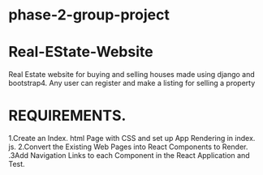 # phase-2-group-project
 # Real-EState-Website
Real Estate website for buying and selling houses made using django and bootstrap4. Any user can register and make a listing for selling a property


 
 # REQUIREMENTS.
1.Create an Index. html Page with CSS and set up App Rendering in index. js.
2.Convert the Existing Web Pages into React Components to Render.
.3Add Navigation Links to each Component in the React Application and Test. 
